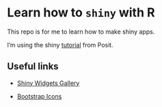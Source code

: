 # Learn how to `shiny` with R


This repo is for me to learn how to make shiny apps.

I’m using the shiny
[tutorial](https://shiny.posit.co/r/getstarted/shiny-basics/lesson1/index.html)
from Posit.

## Useful links

- [Shiny Widgets
  Gallery](https://shiny.posit.co/r/gallery/widgets/widget-gallery/)

- [Bootstrap Icons](https://icons.getbootstrap.com/)
